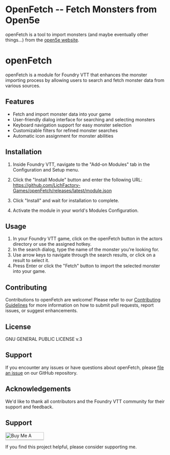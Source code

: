 # OpenFetch -- Fetch Monsters from Open5e

openFetch is a tool to import monsters (and maybe eventually other things...) from the [open5e website](https://open5e.com). 

# openFetch

openFetch is a module for Foundry VTT that enhances the monster importing process by allowing users to search and fetch monster data from various sources.

## Features

- Fetch and import monster data into your game
- User-friendly dialog interface for searching and selecting monsters
- Keyboard navigation support for easy monster selection
- Customizable filters for refined monster searches
- Automatic icon assignment for monster abilities

## Installation

1. Inside Foundry VTT, navigate to the "Add-on Modules" tab in the Configuration and Setup menu.
2. Click the "Install Module" button and enter the following URL: https://github.com/LichFactory-Games/openFetch/releases/latest/module.json

3. Click "Install" and wait for installation to complete.
4. Activate the module in your world's Modules Configuration.

## Usage

1. In your Foundry VTT game, click on the openFetch button in the actors directory or use the assigned hotkey.
2. In the search dialog, type the name of the monster you're looking for.
3. Use arrow keys to navigate through the search results, or click on a result to select it.
4. Press Enter or click the "Fetch" button to import the selected monster into your game.

## Contributing

Contributions to openFetch are welcome! Please refer to our [Contributing Guidelines](CONTRIBUTING.md) for more information on how to submit pull requests, report issues, or suggest enhancements.

## License

GNU GENERAL PUBLIC LICENSE v.3

## Support

If you encounter any issues or have questions about openFetch, please [file an issue](https://github.com/LichFactory-Games/openFetch/issues) on our GitHub repository.

## Acknowledgements

We'd like to thank all contributors and the Foundry VTT community for their support and feedback.

## Support 

<a href="https://www.buymeacoffee.com/fxpy8fzgyxg" target="_blank"><img src="https://www.buymeacoffee.com/assets/img/custom_images/orange_img.png" alt="Buy Me A Coffee" style="height: 23px !important;width: 120px !important;box-shadow: 0px 3px 2px 0px rgba(190, 190, 190, 0.5) !important;-webkit-box-shadow: 0px 3px 2px 0px rgba(190, 190, 190, 0.5) !important;" ></a>

If you find this project helpful, please consider supporting me. 


